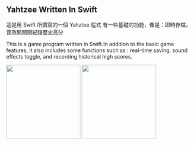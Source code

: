 ## Yahtzee Written In Swift

這是用 Swift 所撰寫的一個 Yahztee 程式
有一些基礎的功能，像是：即時存檔，音效開關跟紀錄歷史高分

This is a game program written in Swift.In addition to the basic game features,
it also includes some functions such as : real-time saving, sound effects toggle, and recording historical high scores.

<img src="https://github.com/user-attachments/assets/7fd5cbfa-f469-40e7-9f8f-c167fde70ef7" width="200"/>
<img src="https://github.com/user-attachments/assets/af604d45-1773-4b69-9399-04f827ba6b98" width="200"/>
